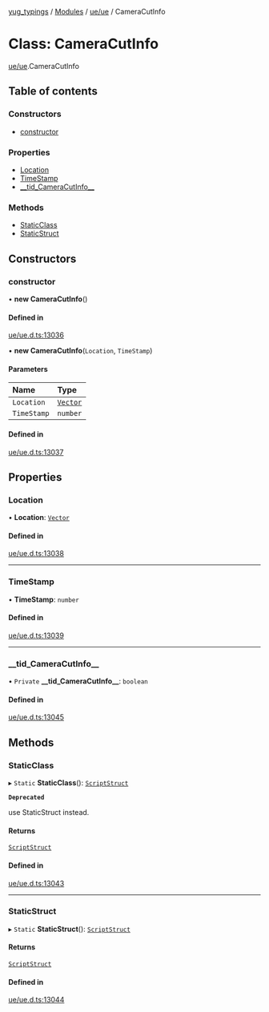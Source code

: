 [yug_typings](../README.md) / [Modules](../modules.md) / [ue/ue](../modules/ue_ue.md) / CameraCutInfo

# Class: CameraCutInfo

[ue/ue](../modules/ue_ue.md).CameraCutInfo

## Table of contents

### Constructors

- [constructor](ue_ue.CameraCutInfo.md#constructor)

### Properties

- [Location](ue_ue.CameraCutInfo.md#location)
- [TimeStamp](ue_ue.CameraCutInfo.md#timestamp)
- [\_\_tid\_CameraCutInfo\_\_](ue_ue.CameraCutInfo.md#__tid_cameracutinfo__)

### Methods

- [StaticClass](ue_ue.CameraCutInfo.md#staticclass)
- [StaticStruct](ue_ue.CameraCutInfo.md#staticstruct)

## Constructors

### constructor

• **new CameraCutInfo**()

#### Defined in

[ue/ue.d.ts:13036](https://github.com/YugMetaverse/yug_typings/blob/25cad34/ue/ue.d.ts#L13036)

• **new CameraCutInfo**(`Location`, `TimeStamp`)

#### Parameters

| Name | Type |
| :------ | :------ |
| `Location` | [`Vector`](ue_ue_s.Vector.md) |
| `TimeStamp` | `number` |

#### Defined in

[ue/ue.d.ts:13037](https://github.com/YugMetaverse/yug_typings/blob/25cad34/ue/ue.d.ts#L13037)

## Properties

### Location

• **Location**: [`Vector`](ue_ue_s.Vector.md)

#### Defined in

[ue/ue.d.ts:13038](https://github.com/YugMetaverse/yug_typings/blob/25cad34/ue/ue.d.ts#L13038)

___

### TimeStamp

• **TimeStamp**: `number`

#### Defined in

[ue/ue.d.ts:13039](https://github.com/YugMetaverse/yug_typings/blob/25cad34/ue/ue.d.ts#L13039)

___

### \_\_tid\_CameraCutInfo\_\_

• `Private` **\_\_tid\_CameraCutInfo\_\_**: `boolean`

#### Defined in

[ue/ue.d.ts:13045](https://github.com/YugMetaverse/yug_typings/blob/25cad34/ue/ue.d.ts#L13045)

## Methods

### StaticClass

▸ `Static` **StaticClass**(): [`ScriptStruct`](ue_ue.ScriptStruct.md)

**`Deprecated`**

use StaticStruct instead.

#### Returns

[`ScriptStruct`](ue_ue.ScriptStruct.md)

#### Defined in

[ue/ue.d.ts:13043](https://github.com/YugMetaverse/yug_typings/blob/25cad34/ue/ue.d.ts#L13043)

___

### StaticStruct

▸ `Static` **StaticStruct**(): [`ScriptStruct`](ue_ue.ScriptStruct.md)

#### Returns

[`ScriptStruct`](ue_ue.ScriptStruct.md)

#### Defined in

[ue/ue.d.ts:13044](https://github.com/YugMetaverse/yug_typings/blob/25cad34/ue/ue.d.ts#L13044)
